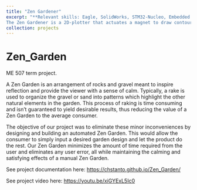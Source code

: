 ```yaml
---
title: "Zen Gardener"
excerpt: "**Relevant skills: Eagle, SolidWorks, STM32-Nucleo, Embedded Control, Mechanical Design**  
The Zen Gardener is a 2D-plotter that actuates a magnet to draw contours in sand. This project was completed for ME507:Mechanical Control System Design at Cal Poly SLO "
collection: projects
---
```


# Zen_Garden
ME 507 term project.

A Zen Garden is an arrangement of rocks and gravel meant to inspire reflection and provide the viewer with a sense of calm. Typically, a rake is used to organize the gravel or sand into patterns which highlight the other natural elements in the garden. This process of raking is time consuming and isn’t guaranteed to yield desirable results, thus reducing the value of a Zen Garden to the average consumer. 

The objective of our project was to eliminate these minor inconveniences by designing and building an automated Zen Garden. This would allow the consumer to simply input a desired garden design and let the product do the rest. Our Zen Garden minimizes the amount of time required from the user and eliminates any user error, all while maintaining the calming and satisfying effects of a manual Zen Garden. 

See project documentation here:
https://chstanto.github.io/Zen_Garden/

See project video here:
https://youtu.be/xiGYExL5Ic0